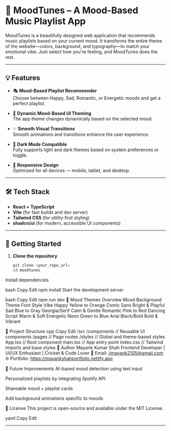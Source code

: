 # 🎵 MoodTunes – A Mood-Based Music Playlist App


MoodTunes is a beautifully designed web application that recommends music playlists based on your current mood. It transforms the entire theme of the website—colors, background, and typography—to match your emotional vibe. Just select how you're feeling, and MoodTunes does the rest.

---

## 💡 Features

- 🎭 **Mood-Based Playlist Recommender**  
  Choose between Happy, Sad, Romantic, or Energetic moods and get a perfect playlist.

- 🎨 **Dynamic Mood-Based UI Theming**  
  The app theme changes dynamically based on the selected mood.

- ✨ **Smooth Visual Transitions**  
  Smooth animations and transitions enhance the user experience.

- 🌙 **Dark Mode Compatible**  
  Fully supports light and dark themes based on system preferences or toggle.

- 📱 **Responsive Design**  
  Optimized for all devices — mobile, tablet, and desktop.

---

## 🛠️ Tech Stack

- **React + TypeScript**  
- **Vite** (for fast builds and dev server)  
- **Tailwind CSS** (for utility-first styling)  
- **shadcn/ui** (for modern, accessible UI components)

---

## 🚀 Getting Started

1. **Clone the repository**
   ```bash
   git clone <your_repo_url>
   cd moodtunes
Install dependencies

bash
Copy
Edit
npm install
Start the development server

bash
Copy
Edit
npm run dev
🎨 Mood Themes Overview
Mood	Background Theme	Font Style	Vibe
Happy	Yellow to Orange	Comic Sans	Bright & Playful
Sad	Blue to Gray	Georgia/Serif	Calm & Gentle
Romantic	Pink to Red	Dancing Script	Warm & Soft
Energetic	Neon Green to Blue	Arial Black/Bold	Bold & Vibrant

📁 Project Structure
cpp
Copy
Edit
/src
  /components      // Reusable UI components
  /pages           // Page routes
  /styles          // Global and theme-based styles
  App.tsx          // Root component
  main.tsx         // App entry point
  index.css        // Tailwind imports and base styles
👤 Author
Mayank Kumar Shah
Frontend Developer | UI/UX Enthusiast | Cricket & Code Lover
📧 Email: jimayank2105@gmail.com
🌐 Portfolio: https://mayankshahportfolio.netlify.app

🚧 Future Improvements
AI-based mood detection using text input

Personalized playlists by integrating Spotify API

Shareable mood + playlist cards

Add background animations specific to moods

📄 License
This project is open-source and available under the MIT License.

yaml
Copy
Edit

---










